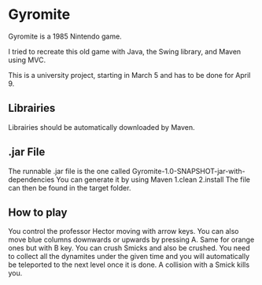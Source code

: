 # Gyromite

Gyromite is a 1985 Nintendo game.

I tried to recreate this old game with Java, the Swing library, and Maven using MVC.

This is a university project, starting in March 5 and has to be done for April 9.

## Librairies

Librairies should be automatically downloaded by Maven.


## .jar File

The runnable .jar file is the one called Gyromite-1.0-SNAPSHOT-jar-with-dependencies
You can generate it by using Maven 1.clean 2.install
The file can then be found in the target folder.

## How to play

You control the professor Hector moving with arrow keys. You can also move blue columns downwards or upwards by pressing A. Same for orange ones but with B key. You can crush Smicks and also be crushed. You need to collect all the dynamites under the given time and you will automatically be teleported to the next level once it is done. A collision with a Smick kills you.
